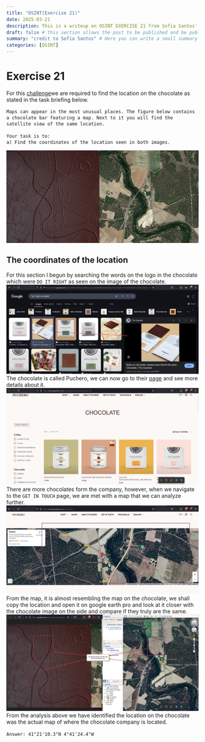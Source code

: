 ```yaml
---
title: "OSINT(Exercise 21)"
date: 2025-03-21
description: This is a writeup on OSINT EXERCISE 21 from Sofia Santos' OSINT analysis and exercises.
draft: false # this section allows the post to be published and be public, is it is set to true the post will not be published.
summary: "credit to Sofia Santos" # Here you can write a small summary of the post if needed
categories: [OSINT]
---
```

# Exercise 21

For this [challenge](https://gralhix.com/list-of-osint-exercises/osint-exercise-021/)we are required to find the location on the chocolate as stated in the task briefing below.
```
Maps can appear in the most unusual places. The figure below contains a chocolate bar featuring a map. Next to it you will find the satellite view of the same location.

Your task is to:  
a) Find the coordinates of the location seen in both images.
```

![SOURCE](osint-exercise-021-big-picture.png)

## The coordinates of the location
For this section I begun by searching the words on the logo in the chocolate which were `DO IT RIGHT` as seen on the image of the chocolate.
![](Pasted%20image%2020250321152345.png)
The chocolate is called Puchero, we can now go to their [page](https://somospuchero.com/en/category-product/chocolate-en/) and see more details about it.
![](Pasted%20image%2020250321152613.png)
There are more chocolates form the company, however, when we navigate to the `GET IN TOUCH` page, we are met with a map that we can analyze further.
![](Pasted%20image%2020250321152830.png)
From the map, it is almost resembling the map on the chocolate, we shall copy the location and open it on google earth pro and look at it closer with the chocolate image on the side and compare if they truly are the same.
![](Pasted%20image%2020250321153553.png)
From the analysis above we have identified the location on the chocolate was the actual map of where the chocolate company is located.

`Answer: 41°21'10.3"N 4°41'24.4"W`